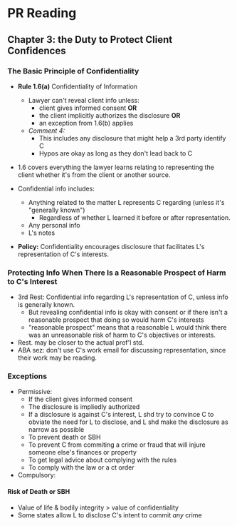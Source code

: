# PR Reading

## Chapter 3: the Duty to Protect Client Confidences

### The Basic Principle of Confidentiality

* **Rule 1.6(a)** Confidentiality of Information
	* Lawyer can't reveal client info unless: 
		* client gives informed consent **OR**
		* the client implicitly authorizes the disclosure **OR**
		* an exception from 1.6(b) applies
	* *Comment 4:*
		* This includes any disclosure that might help a 3rd party identify C
		* Hypos are okay as long as they don't lead back to C
* 1.6 covers everything the lawyer learns relating to representing the client whether it's from the client or another source.
* Confidential info includes:
	* Anything related to the matter L represents C regarding (unless it's "generally known")
		* Regardless of whether L learned it before or after representation.
	* Any personal info
	* L's notes

* **Policy:** Confidentiality encourages disclosure that facilitates L's representation of C's interests.

### Protecting Info When There Is a Reasonable Prospect of Harm to C's Interest

* 3rd Rest: Confidential info regarding L's representation of C, unless info is generally known.
	* But revealing confidential info is okay with consent or if there isn't a reasonable prospect that doing so would harm C's interests
	* "reasonable prospect" means that a reasonable L would think there was an unreasonable risk of harm to C's objectives or interests. 
* Rest. may be closer to the actual prof'l std.
* ABA sez: don't use C's work email for discussing representation, since their work may be reading.

### Exceptions
* Permissive:
	* If the client gives informed consent
	* The disclosure is impliedly authorized
	* If a disclosure is against C's interest, L shd try to convince C to obviate the need for L to disclose, and L shd make the disclosure as narrow as possible
	* To prevent death or SBH
	* To prevent C from commiting a crime or fraud that will injure someone else's finances or property
	* To get legal advice about complying with the rules
	* To comply with the law or a ct order
* Compulsory:

#### Risk of Death or SBH
* Value of life & bodily integrity > value of confidentiality
* Some states allow L to disclose C's intent to commit *any* crime